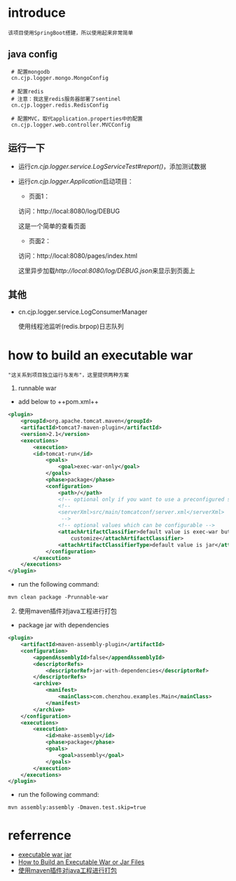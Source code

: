 # introduce
	
	该项目使用SpringBoot搭建，所以使用起来非常简单
	
## java config

```
 # 配置mongodb
 cn.cjp.logger.mongo.MongoConfig

 # 配置redis
 # 注意：我这里redis服务器部署了sentinel
 cn.cjp.logger.redis.RedisConfig

 # 配置MVC，取代application.properties中的配置
 cn.cjp.logger.web.controller.MVCConfig
```

## 运行一下

- 运行*cn.cjp.logger.service.LogServiceTest#report()*，添加测试数据

- 运行*cn.cjp.logger.Application*启动项目：

    - 页面1：

    访问：http://local:8080/log/DEBUG
    
    这是一个简单的查看页面

    - 页面2：

    访问：http://local:8080/pages/index.html
    
    这里异步加载*http://local:8080/log/DEBUG.json*来显示到页面上

## 其他

- cn.cjp.logger.service.LogConsumerManager
    
    使用线程池监听(redis.brpop)日志队列

# how to build an executable war

	"这关系到项目独立运行与发布"，这里提供两种方案

1. runnable war

- add <plugin> below to ++pom.xml++
```xml
<plugin>
	<groupId>org.apache.tomcat.maven</groupId>
	<artifactId>tomcat7-maven-plugin</artifactId>
	<version>2.1</version>
	<executions>
		<execution>
		<id>tomcat-run</id>
			<goals>
				<goal>exec-war-only</goal>
			</goals>
			<phase>package</phase>
			<configuration>
				<path>/</path>
				<!-- optional only if you want to use a preconfigured server.xml file -->
				<!-- 
				<serverXml>src/main/tomcatconf/server.xml</serverXml>
				 -->
				<!-- optional values which can be configurable -->
				<attachArtifactClassifier>default value is exec-war but you can
					customize</attachArtifactClassifier>
				<attachArtifactClassifierType>default value is jar</attachArtifactClassifierType>
			</configuration>
		</execution>
	</executions>
</plugin>
```

- run the following command:
```
mvn clean package -Prunnable-war
```

2. 使用maven插件对java工程进行打包

- package jar with dependencies

```xml
<plugin>
    <artifactId>maven-assembly-plugin</artifactId>
    <configuration>
        <appendAssemblyId>false</appendAssemblyId>
        <descriptorRefs>
            <descriptorRef>jar-with-dependencies</descriptorRef>
        </descriptorRefs>
        <archive>
            <manifest>
                <mainClass>com.chenzhou.examples.Main</mainClass>
            </manifest>
        </archive>
    </configuration>
    <executions>
        <execution>
            <id>make-assembly</id>
            <phase>package</phase>
            <goals>
                <goal>assembly</goal>
            </goals>
        </execution>
    </executions>
</plugin>
```

- run the following command:
```
mvn assembly:assembly -Dmaven.test.skip=true
```

# referrence

- [executable war jar](http://tomcat.apache.org/maven-plugin-trunk/executable-war-jar.html)
- [How to Build an Executable War or Jar Files](http://nextcoder.com/?p=1351)
- [使用maven插件对java工程进行打包](http://chenzhou123520.iteye.com/blog/1706242)
